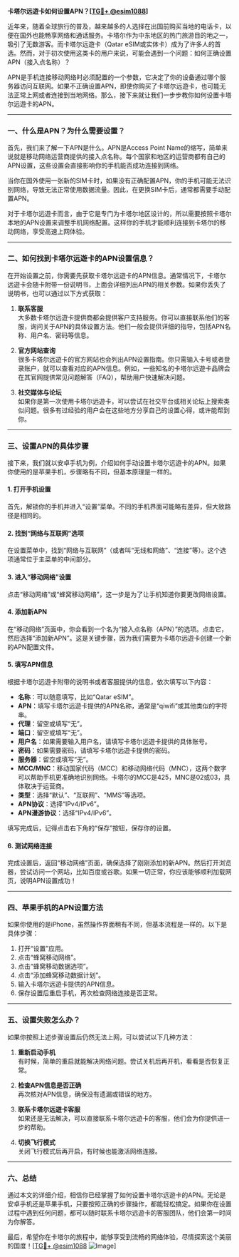 **卡塔尔远遊卡如何设置APN？[[TG💪+ @esim1088](https://t.me/s/esim1088)]**

近年来，随着全球旅行的普及，越来越多的人选择在出国前购买当地的电话卡，以便在国外也能畅享网络和通话服务。卡塔尔作为中东地区的热门旅游目的地之一，吸引了无数游客。而卡塔尔远遊卡（Qatar eSIM或实体卡）成为了许多人的首选。然而，对于初次使用这类卡的用户来说，可能会遇到一个问题：如何正确设置APN（接入点名称）？

APN是手机连接移动网络时必须配置的一个参数，它决定了你的设备通过哪个服务器访问互联网。如果不正确设置APN，即使你购买了卡塔尔远遊卡，也可能无法正常上网或者连接到当地网络。那么，接下来就让我们一步步教你如何设置卡塔尔远遊卡的APN。

---

### **一、什么是APN？为什么需要设置？**

首先，我们来了解一下APN是什么。APN是Access Point Name的缩写，简单来说就是移动网络运营商提供的接入点名称。每个国家和地区的运营商都有自己的APN设置，这些设置会直接影响你的手机能否成功连接到网络。

当你在国外使用一张新的SIM卡时，如果没有正确配置APN，你的手机可能无法识别网络，导致无法正常使用数据流量。因此，在更换SIM卡后，通常都需要手动配置APN。

对于卡塔尔远遊卡而言，由于它是专门为卡塔尔地区设计的，所以需要按照卡塔尔本地的APN设置来调整手机网络配置。这样你的手机才能顺利连接到卡塔尔的移动网络，享受高速上网体验。

---

### **二、如何找到卡塔尔远遊卡的APN设置信息？**

在开始设置之前，你需要先获取卡塔尔远遊卡的APN信息。通常情况下，卡塔尔远遊卡会随卡附带一份说明书，上面会详细列出APN的相关参数。如果你丢失了说明书，也可以通过以下方式获取：

1. **联系客服**  
   大多数卡塔尔远遊卡提供商都会提供客户支持服务。你可以直接联系他们的客服，询问关于APN的具体设置方法。他们一般会提供详细的指导，包括APN名称、用户名、密码等信息。

2. **官方网站查询**  
   很多卡塔尔远遊卡的官方网站也会列出APN设置指南。你只需输入卡号或者登录账户，就可以查看对应的APN信息。例如，一些知名的卡塔尔远遊卡品牌会在其官网提供常见问题解答（FAQ），帮助用户快速解决问题。

3. **社交媒体与论坛**  
   如果你是第一次使用卡塔尔远遊卡，可以尝试在社交平台或相关论坛上搜索类似问题。很多有过经验的用户会在这些地方分享自己的设置心得，或许能帮到你。

---

### **三、设置APN的具体步骤**

接下来，我们就以安卓手机为例，介绍如何手动设置卡塔尔远遊卡的APN。如果你使用的是苹果手机，步骤略有不同，但基本原理是一样的。

#### **1. 打开手机设置**
首先，解锁你的手机并进入“设置”菜单。不同的手机界面可能略有差异，但大致路径是相同的。

#### **2. 找到“网络与互联网”选项**
在设置菜单中，找到“网络与互联网”（或者叫“无线和网络”、“连接”等）。这个选项通常位于主菜单的中间部分。

#### **3. 进入“移动网络”设置**
点击“移动网络”或“蜂窝移动网络”，这一步是为了让手机知道你要更改网络设置。

#### **4. 添加新APN**
在“移动网络”页面中，你会看到一个名为“接入点名称（APN）”的选项。点击它，然后选择“添加新APN”。这是关键步骤，因为我们需要为卡塔尔远遊卡创建一个新的APN配置文件。

#### **5. 填写APN信息**
根据卡塔尔远遊卡附带的说明书或者客服提供的信息，依次填写以下内容：
- **名称**：可以随意填写，比如“Qatar eSIM”。
- **APN**：填写卡塔尔远遊卡提供的APN名称，通常是“qiwifi”或其他类似的字符串。
- **代理**：留空或填写“无”。
- **端口**：留空或填写“无”。
- **用户名**：如果需要输入用户名，请填写卡塔尔远遊卡提供的具体账号。
- **密码**：如果需要密码，请填写卡塔尔远遊卡提供的密码。
- **服务器**：留空或填写“无”。
- **MCC/MNC**：移动国家代码（MCC）和移动网络代码（MNC），这两个数字可以帮助手机更准确地识别网络。卡塔尔的MCC是425，MNC是02或03，具体取决于运营商。
- **类型**：选择“默认”、“互联网”、“MMS”等选项。
- **APN协议**：选择“IPv4/IPv6”。
- **APN漫游协议**：选择“IPv4/IPv6”。

填写完成后，记得点击右下角的“保存”按钮，保存你的设置。

#### **6. 测试网络连接**
完成设置后，返回“移动网络”页面，确保选择了刚刚添加的新APN。然后打开浏览器，尝试访问一个网站，比如百度或谷歌。如果一切正常，你应该能够顺利加载网页，说明APN设置成功！

---

### **四、苹果手机的APN设置方法**

如果你使用的是iPhone，虽然操作界面稍有不同，但基本流程是一样的。以下是具体步骤：

1. 打开“设置”应用。
2. 点击“蜂窝移动网络”。
3. 点击“蜂窝移动数据选项”。
4. 点击“添加蜂窝移动数据计划”。
5. 输入卡塔尔远遊卡提供的APN信息。
6. 保存设置后重启手机，再次检查网络连接是否正常。

---

### **五、设置失败怎么办？**

如果你按照上述步骤设置后仍然无法上网，可以尝试以下几种方法：

1. **重新启动手机**  
   有时候，简单的重启就能解决网络问题。尝试关机后再开机，看看是否恢复正常。

2. **检查APN信息是否正确**  
   再次核对APN信息，确保没有遗漏或错误的地方。

3. **联系卡塔尔远遊卡客服**  
   如果还是无法解决，可以直接联系卡塔尔远遊卡的客服，他们会为你提供进一步的帮助。

4. **切换飞行模式**  
   关闭飞行模式后再开启，有时候也能激活网络连接。

---

### **六、总结**

通过本文的详细介绍，相信你已经掌握了如何设置卡塔尔远遊卡的APN。无论是安卓手机还是苹果手机，只要按照正确的步骤操作，都能轻松搞定。如果你在设置过程中遇到任何问题，都可以随时联系卡塔尔远遊卡的客服团队，他们会第一时间为你解答。

最后，希望你在卡塔尔的旅程中，能够享受到流畅的网络体验，尽情探索这个美丽的国度！[[TG💪+ @esim1088](https://t.me/s/esim1088) ![Image](https://i.postimg.cc/4NQfJmqS/Snipaste-2025-05-13-00-14-12.png)]